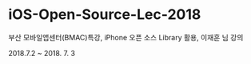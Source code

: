 # iOS-Open-Source-Lec-2018
부산 모바일앱센터(BMAC)특강, iPhone 오픈 소스 Library 활용, 이재훈 님 강의

2018.7.2 ~ 2018. 7. 3

